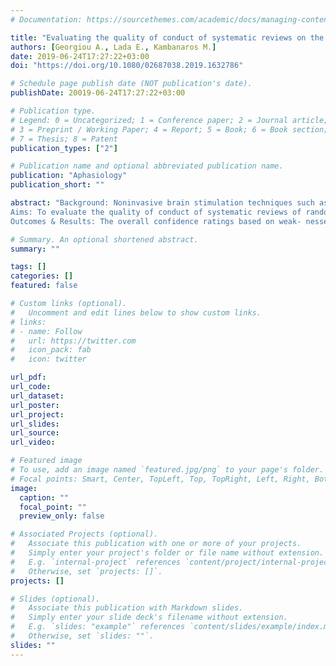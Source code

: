 ```yaml
---
# Documentation: https://sourcethemes.com/academic/docs/managing-content/

title: "Evaluating the quality of conduct of systematic reviews on the application of transcranial magnetic stimulation (TMS) for aphasia rehabilitation post-stroke"
authors: [Georgiou A., Lada E., Kambanaros M.]
date: 2019-06-24T17:27:22+03:00
doi: "https://doi.org/10.1080/02687038.2019.1632786"

# Schedule page publish date (NOT publication's date).
publishDate: 20019-06-24T17:27:22+03:00

# Publication type.
# Legend: 0 = Uncategorized; 1 = Conference paper; 2 = Journal article;
# 3 = Preprint / Working Paper; 4 = Report; 5 = Book; 6 = Book section;
# 7 = Thesis; 8 = Patent
publication_types: ["2"]

# Publication name and optional abbreviated publication name.
publication: "Aphasiology"
publication_short: ""

abstract: "Background: Noninvasive brain stimulation techniques such as repetitive transcranial magnetic stimulation (rTMS) are used to facilitate the recovery of language in stroke patients with aphasia. Although rTMS is a promising therapeutic method, further inves- tigations are needed to expand the knowledge base about the use of the technique in stroke-induced aphasia.
Aims: To evaluate the quality of conduct of systematic reviews of randomized controlled trials (RCTs) of interventions on the applica- tion of rTMS for aphasia rehabilitation post-stroke using the AMSTAR 2 (A Measurement Tool to Assess Systematic Reviews) instrument. Methods & Procedures: A search was performed of databases specific to systematic reviews. Four systematic reviews met the inclusion criteria. All aspects regarding the conduct of each indi- vidual systematic review was critically appraised using the AMSTAR 2 instrument.
Outcomes & Results: The overall confidence ratings based on weak- nesses in critical domains identified by the AMSTAR 2 was low for one systematic review and critically low for the remaining three. Conclusions: The quality of conduct of published systematic reviews of RCTs on the application of rTMS for aphasia rehabilitation post- stroke is low. The evidence for the effectiveness of rTMS on language recovery post-stroke remains inconclusive. The findings underscore the need for methodologically rigor trials on the applicability of TMS as an intervention approach for aphasia. Published guidelines to provide reliable and replicable results are urgently needed."

# Summary. An optional shortened abstract.
summary: ""

tags: []
categories: []
featured: false

# Custom links (optional).
#   Uncomment and edit lines below to show custom links.
# links:
# - name: Follow
#   url: https://twitter.com
#   icon_pack: fab
#   icon: twitter

url_pdf:
url_code:
url_dataset:
url_poster:
url_project:
url_slides:
url_source:
url_video:

# Featured image
# To use, add an image named `featured.jpg/png` to your page's folder. 
# Focal points: Smart, Center, TopLeft, Top, TopRight, Left, Right, BottomLeft, Bottom, BottomRight.
image:
  caption: ""
  focal_point: ""
  preview_only: false

# Associated Projects (optional).
#   Associate this publication with one or more of your projects.
#   Simply enter your project's folder or file name without extension.
#   E.g. `internal-project` references `content/project/internal-project/index.md`.
#   Otherwise, set `projects: []`.
projects: []

# Slides (optional).
#   Associate this publication with Markdown slides.
#   Simply enter your slide deck's filename without extension.
#   E.g. `slides: "example"` references `content/slides/example/index.md`.
#   Otherwise, set `slides: ""`.
slides: ""
---
```

